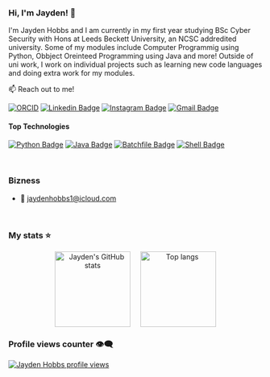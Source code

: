 ### Hi, I'm Jayden! 👋

I'm Jayden Hobbs and I am currently in my first year studying BSc Cyber Security with Hons at Leeds Beckett University, an NCSC addredited university. Some of my modules include Computer Programmig using Python, Obbject Oreinteed Programming using Java and more! Outside of uni work, I work on individual projects such as learning new code languages and doing extra work for my modules.

:mailbox: Reach out to me!

[![ORCID](https://img.shields.io/badge/ORCID-0000--0001--2345--6789-a8a8a8?logo=orcid&logoColor=white)](https://orcid.org/0009-0002-9252-8832)
[![Linkedin Badge](https://img.shields.io/badge/-Jayden%20Hobbs-0e76a8?style=flat&labelColor=0e76a8&logo=linkedin&logoColor=white)](https://www.linkedin.com/in/jaydenhobbs/) 
[![Instagram Badge](https://img.shields.io/badge/-@jayden_hobnob-e84393?style=flat&labelColor=e84393&logo=instagram&logoColor=white)](https://www.instagram.com/jayden_hobnob/) 
[![Gmail Badge](https://img.shields.io/badge/-Jayden%20Hobbs-c0392b?style=flat&labelColor=c0392b&logo=gmail&logoColor=white)](mailto:jaydenhobbs1@icloud.com)


#### Top Technologies

[![Python Badge](https://img.shields.io/badge/-Python-3776AB?style=for-the-badge&logoColor=white&labelColor=3776AB&logoWidth=0&width=200&height=50)](https://www.python.org/)
[![Java Badge](https://img.shields.io/badge/-Java-F8981D?style=for-the-badge&logoColor=white&labelColor=F8981D&logoWidth=0&width=200&height=50)](https://www.java.com/)
[![Batchfile Badge](https://img.shields.io/badge/-Batchfile-4D4D4D?style=for-the-badge&logoColor=white&labelColor=4D4D4D&logoWidth=0&width=200&height=50)](https://en.wikipedia.org/wiki/Batch_file)
[![Shell Badge](https://img.shields.io/badge/-Shell-89e051?style=for-the-badge&logoColor=white&labelColor=89e051&logoWidth=0&width=200&height=50)](https://www.gnu.org/software/bash/)


<br/>

### Bizness
- :email: jaydenhobbs1@icloud.com

<br/>

### My stats ⭐

<div align="center" style="display: flex; justify-content: center; gap: 20px;">
  <img alt="Jayden's GitHub stats" src="https://github-readme-stats.vercel.app/api?username=jayden-hobbs&show_icons=true&theme=transparent" height="150"/>
  <img alt="Top langs" src="https://github-readme-stats.vercel.app/api/top-langs/?username=jayden-hobbs&layout=compact&langs_count=8" height="150"/>
</div>






### Profile views counter 👁️‍🗨️
[![Jayden Hobbs profile views](https://u8views.com/api/v1/github/profiles/180771029/views/day-week-month-total-count.svg)](https://u8views.com/github/jayden-hobbs)
